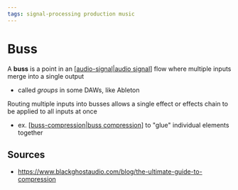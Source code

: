 ```yaml
---
tags: signal-processing production music
---
```


# Buss

A **buss** is a point in an [[audio-signal|audio signal]] flow where multiple inputs merge into a single output

- called _groups_ in some DAWs, like Ableton

Routing multiple inputs into busses allows a single effect or effects chain to be applied to all inputs at once

- ex. [[buss-compression|buss compression]] to "glue" individual elements together

## Sources

- <https://www.blackghostaudio.com/blog/the-ultimate-guide-to-compression>

[//begin]: # "Autogenerated link references for markdown compatibility"
[audio-signal|audio signal]: audio-signal "Audio Signal"
[buss-compression|buss compression]: buss-compression "Buss compression"
[//end]: # "Autogenerated link references"
